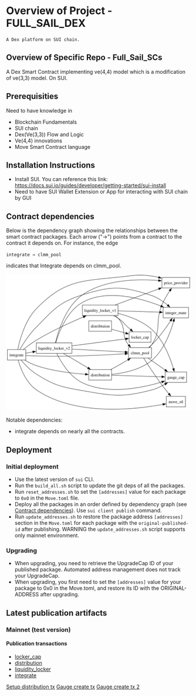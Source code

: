 # Overview of Project - FULL_SAIL_DEX

    A Dex platform on SUI chain.

## Overview of Specific Repo - Full_Sail_SCs

A Dex Smart Contract implementing ve(4,4) model which is a modification of ve(3,3) model. On SUI.

## Prerequisities

Need to have knowledge in
- Blockchain Fundamentals
- SUI chain
- Dex(Ve(3,3)) Flow and Logic
- Ve(4,4) innovations
- Move Smart Contract language

## Installation Instructions

- Install SUI. You can reference this link: https://docs.sui.io/guides/developer/getting-started/sui-install
- Need to have SUI Wallet Extension or App for interacting with SUI chain by GUI

## Contract dependencies

Below is the dependency graph showing the relationships between the smart contract packages. Each arrow ("→") points from a contract to the contract it depends on. For instance, the edge

`integrate → clmm_pool`

indicates that Integrate depends on clmm_pool.

![Dependency Graph](dependency_graph.svg)

Notable dependencies:
- integrate depends on nearly all the contracts.

## Deployment

### Initial deployment
- Use the latest version of `sui` CLI.
- Run the `build_all.sh` script to update the git deps of all the packages.
- Run `reset_addresses.sh` to set the `[addresses]` value for each package to `0x0` in the `Move.toml` file.
- Deploy all the packages in an order defined by dependency graph (see [Contract dependencies](#contract-dependencies)). 
Use `sui client publish` command.
- Run `update_addresses.sh` to restore the package address `[addresses]` section in the `Move.toml` for each package with the `original-published-id` after publishing. WARNING the `update_addresses.sh` script supports only mainnet environment.

### Upgrading
- When upgrading, you need to retrieve the UpgradeCap ID of your published package. Automated address management does not track your UpgradeCap.
- When upgrading, you first need to set the `[addresses]` value for your package to 0x0 in the Move.toml, and restore its ID with the ORIGINAL-ADDRESS after upgrading.

## Latest publication artifacts

### Mainnet (test version)

#### Publication transactions

- [locker_cap](https://suivision.xyz/txblock/66mFm2xq184KGBUSRJMLfBn6nPs8HKgeLhDbv8GchzBE)
- [distribution](https://suivision.xyz/txblock/Dj5Lsx3Mj2GeFUnUaejBYmUpzDWuaLVAf3vKLDy4j2Ty)
- [liquidity_locker](https://suivision.xyz/txblock/FEMGnXMw4so8TMDE3oYHfSv3A3gcSVeumP3RVPku943)
- [integrate](https://suivision.xyz/txblock/HaWZSzJGFNk5nUJbfUFv3JdW3i4KZEajYkZZNrUVUiRh)

[Setup distribution tx](https://suivision.xyz/txblock/FndPvHwGpzeovWWyKiG3CFehSKH3JvV2WonwK8gC9ZeS)
[Gauge create tx](https://suivision.xyz/txblock/GHRqUpRL3e5CkhjErEdGpPdzdEKsfFYedUkcKMSUTTz3?tab=Changes)
[Gauge create tx 2](https://suivision.xyz/txblock/DcVYV7C4HbkUayhnr4xea3JonWAyCucbqJfXY13cAGLQ)